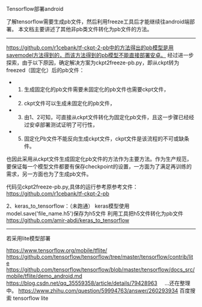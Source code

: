 Tensorflow部署android

了解tensorflow需要生成pb文件，然后利用freeze工具后才能继续往android端部署。
本文档主要讲述了其他非pb类文件转化为pb文件的方法。

----
https://github.com/r1cebank/tf-ckpt-2-pb中的方法得出的pb模型是用savemodel方法得到的，而该方法得到的pb模型不能直接部署安卓。
经过进一步探索，由于以下原因，确定解决方案为ckpt2freeze-pb.py，即从ckpt转为freezed（固定化）后的pb文件：
- 1. 生成固定化的pb文件需要未固定化的pb文件也需要ckpt文件，
- 2. ckpt文件可以生成未固定化的pb文件，
- 3. 由1、2可知，可直接从ckpt文件转化为固定化pb文件，且这一步骤已经经过安卓部署测试证明了可行性，
- 5. 固定化Pb文件不能反向生成ckpt文件，ckpt文件是该流程的不可或缺条件。

也因此采用从ckpt文件生成固定化pb文件的方法作为主要方法。作为生产规范，要保证每一个模型文件都要有保存checkpoint的设置，一方面为了满足再训练的需求，另一方面也为了生成pb文件。

代码见ckpt2freeze-pb.py,具体的运行参考原参考文件：
https://github.com/r1cebank/tf-ckpt-2-pb


2、keras_to_tensorflow：（未跑通）
keras模型使用model.save('file_name.h5')保存为h5文件
利用工具把h5文件转化为pb文件
https://github.com/amir-abdi/keras_to_tensorflow



------------------------------------------------------------
若采用lite模型部署

https://www.tensorflow.org/mobile/tflite/
https://github.com/tensorflow/tensorflow/tree/master/tensorflow/contrib/lite
https://github.com/tensorflow/tensorflow/blob/master/tensorflow/docs_src/mobile/tflite/demo_android.md
https://blog.csdn.net/qq_35559358/article/details/79428963      ...还在整理中。
https://www.zhihu.com/question/59994763/answer/260293934
百度搜索 tensorflow lite
